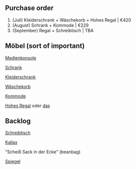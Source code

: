 ## Purchase order

1. (Juli) Kleiderschrank + Wäschekorb + Hohes Regal | €420
2. (August) Schrank + Kommode | €229
3. (September) Regal + Schreibtisch | TBA

## Möbel (sort of important)

[Medienkonsole](https://www.urbanoutfitters.com/de-de/shop/joan-woven-media-console?category=SEARCHRESULTS&color=010&searchparams=q%3Dmedienkonsole%26sayt%3Dtrue&type=REGULAR&size=ONE%20SIZE&quantity=1)

[Schrank](https://www.urbanoutfitters.com/de-de/shop/joan-woven-cabinet?color=010&recommendation=pdp-primary-sfrectray-rectraysimilar&type=REGULAR&size=ONE%20SIZE&quantity=1)

[Kleiderschrank](https://www.ikea.com/de/de/p/nordkisa-kleiderschrank-offen-schiebetuer-bambus-00439468/)

[Wäschekorb](https://www.amazon.de/dp/B07VMVPTD9/?coliid=I2HG2TYOGU2T11&colid=32ME25B5SQ2GB&psc=1&ref_=list_c_wl_lv_ov_lig_dp_it)

[Kommode](https://www.ikea.com/de/de/p/malm-kommode-mit-2-schubladen-eichenfurnier-weiss-lasiert-10178601/#content)

[Hohes Regal](https://www.amazon.de/dp/B0B4YWBDHW/?coliid=I3QWR7D6STFO6L&colid=32ME25B5SQ2GB&psc=1&ref_=list_c_wl_lv_ov_lig_dp_it) oder [das](https://www.amazon.de/dp/B07PHCJMMW/?coliid=I29N9ZR36YM15X&colid=32ME25B5SQ2GB&psc=1&ref_=list_c_wl_lv_ov_lig_dp_it)

## Backlog

[Schreibtisch](https://www.amazon.de/dp/B0BMG8XJ4W?ref=cm_sw_r_cso_wa_apin_dp_WASVG53P5P51TH02Z10V&ref_=cm_sw_r_cso_wa_apin_dp_WASVG53P5P51TH02Z10V&social_share=cm_sw_r_cso_wa_apin_dp_WASVG53P5P51TH02Z10V&starsLeft=1&newPreview=1&skipTwisterOG=1)

[Kallax](https://www.ikea.com/de/de/p/kallax-regal-eicheneff-wlas-00324518/#content)

"Scheiß Sack in der Ecke" (beanbag)

[Spiegel](https://www.ikea.com/de/de/p/ikornnes-standspiegel-esche-30298396/)
